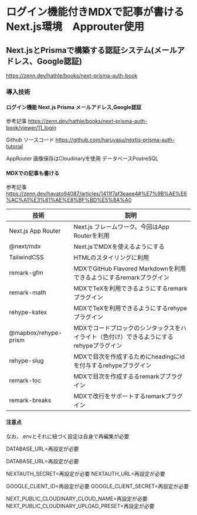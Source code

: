 # ログイン機能付きMDXで記事が書けるNext.js環境　Approuter使用

## Next.jsとPrismaで構築する認証システム(メールアドレス、Google認証)

https://zenn.dev/hathle/books/next-prisma-auth-book

### 導入技術

#### ログイン機能 Next.js Prisma メールアドレス,Google認証　

参考記事
https://zenn.dev/hathle/books/next-prisma-auth-book/viewer/11_login

Github ソースコード
https://github.com/haruyasu/nextjs-prisma-auth-tutorial

AppRouter
画像保存はCloudinaryを使用
データベースPostreSQL

#### MDXでの記事も書ける

参考記事
https://zenn.dev/hayato94087/articles/1411f7af3eaee4#%E7%9B%AE%E6%AC%A1%E3%81%AE%E8%BF%BD%E5%8A%A0

| 技術                 | 説明                                                                                    |
| -------------------- | --------------------------------------------------------------------------------------- |
| Next.js App Router   | Next.js フレームワーク。今回はApp Routerを利用                                          |
| @next/mdx            | Next.jsでMDXを使えるようにする                                                          |
| TailwindCSS          | HTMLのスタイリングに利用                                                                |
| remark-gfm           | MDXでGitHub Flavored Markdownを利用できるようにするremarkプラグイン                     |
| remark-math          | MDXでTeXを利用できるようにするremarkプラグイン                                          |
| rehype-katex         | MDXでTeXを利用できるようにするrehypeプラグイン                                          |
| @mapbox/rehype-prism | MDXでコードブロックのシンタックスをハイライト（色付け）できるようにするrehypeプラグイン |
| rehype-slug          | MDXで目次を作成するためにheadingにidを付与するrehypeプラグイン                          |
| remark-toc           | MDXで目次を作成するるremarkププラグイン                                                 |
| remark-breaks        | MDXで改行をサポートするremarkプラグイン                                                 |

#### 注意点

なお、.envとそれに紐づく設定は自身で再編集が必要

DATABASE_URL=再設定が必要

DATABASE_URL=再設定が必要

NEXTAUTH_SECRET=再設定が必要
NEXTAUTH_URL=再設定が必要

GOOGLE_CLIENT_ID=再設定が必要
GOOGLE_CLIENT_SECRET=再設定が必要

NEXT_PUBLIC_CLOUDINARY_CLOUD_NAME=再設定が必要
NEXT_PUBLIC_CLOUDINARY_UPLOAD_PRESET=再設定が必要
